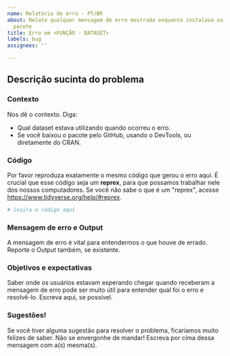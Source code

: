 ```yaml
---
name: Relatório de erro - PT/BR
about: Relate qualquer mensagem de erro mostrada enquanto instalava ou usava nosso
  pacote
title: Erro em <FUNÇÃO - DATASET>
labels: bug
assignees: ''

---
```


## Descrição sucinta do problema

### Contexto

Nos dê o contexto. Diga:

- Qual dataset estava utilizando quando ocorreu o erro.
- Se você baixou o pacote pelo GitHub, usando o DevTools, ou diretamente do CRAN.

### Código

Por favor reproduza exatamente o mesmo código que gerou o erro aqui. É crucial que esse código seja um **reprex**, para que possamos trabalhar nele dos nossos computadores. Se você não sabe o que é um "reprex", acesse https://www.tidyverse.org/help/#reprex.

```r
# insira o código aqui
```
### Mensagem de erro e Output

A mensagem de erro é vital para entendermos o que houve de errado. Reporte o Output também, se existente.

### Objetivos e expectativas

Saber onde os usuários estavam esperando chegar quando receberam a mensagem de erro pode ser muito útil para entender qual foi o erro e resolvê-lo. Escreva aqui, se possível.

### Sugestões!

Se você tiver alguma sugestão para resolver o problema, ficaríamos muito felizes de saber. Não se envergonhe de mandar! Escreva por cima dessa mensagem com a(s) mesma(s).
